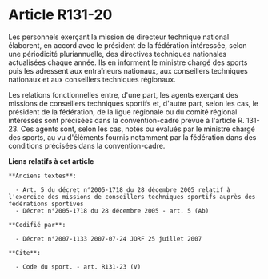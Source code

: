 # Article R131-20

Les personnels exerçant la mission de directeur technique national élaborent, en accord avec le président de la fédération
intéressée, selon une périodicité pluriannuelle, des directives techniques nationales actualisées chaque année. Ils en
informent le ministre chargé des sports puis les adressent aux entraîneurs nationaux, aux conseillers techniques nationaux et
aux conseillers techniques régionaux. 

Les relations fonctionnelles entre, d'une part, les agents exerçant des missions de conseillers techniques sportifs et,
d'autre part, selon les cas, le président de la fédération, de la ligue régionale ou du comité régional intéressés sont
précisées dans la convention-cadre prévue à l'article R. 131-23. Ces agents sont, selon les cas, notés ou évalués par le
ministre chargé des sports, au vu d'éléments fournis notamment par la fédération dans des conditions précisées dans la
convention-cadre.

**Liens relatifs à cet article**

	**Anciens textes**:

	  - Art. 5 du décret n°2005-1718 du 28 décembre 2005 relatif à l'exercice des missions de conseillers techniques sportifs auprès des fédérations sportives
	  - Décret n°2005-1718 du 28 décembre 2005 - art. 5 (Ab)

	**Codifié par**:

	  - Décret n°2007-1133 2007-07-24 JORF 25 juillet 2007

	**Cite**:

	  - Code du sport. - art. R131-23 (V)
